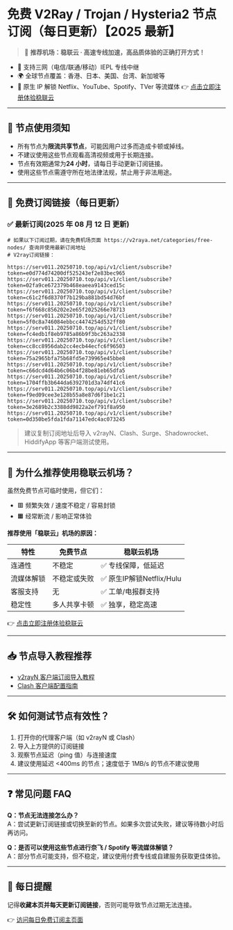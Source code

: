 # 免费 V2Ray / Trojan / Hysteria2 节点订阅（每日更新）【2025 最新】

> 🎯 **推荐机场：稳联云 · 高速专线加速，高品质体验的正确打开方式！**

- 📶 支持三网（电信/联通/移动）IEPL 专线中继
- 🌍 全球节点覆盖：香港、日本、美国、台湾、新加坡等
- 🚀 原生 IP 解锁 Netflix、YouTube、Spotify、TVer 等流媒体
  👉 [点击立即注册体验稳联云](https://v2raya.net/goto/stablenet2)

---

## 📌 节点使用须知

- 所有节点为**限流共享节点**，可能因用户过多而造成卡顿或掉线。
- 不建议使用这些节点观看高清视频或用于长期连接。
- 节点有效期通常为**24 小时**，请每日手动更新订阅链接。
- 使用这些节点需遵守所在地法律法规，禁止用于非法用途。

---

## 🔗 免费订阅链接（每日更新）

### ✅ 最新订阅(2025 年 08 月 12 日 更新)

```code
# 如果以下订阅过期，请在免费机场页面 https://v2raya.net/categories/free-nodes/ 查询并使用最新订阅地址
# V2ray订阅链接：

https://serv011.20250710.top/api/v1/client/subscribe?token=e0d774d74200df525243ef2e83bec965
https://serv011.20250710.top/api/v1/client/subscribe?token=02fa9ce672379b468eaeea9143ced15c
https://serv011.20250710.top/api/v1/client/subscribe?token=c61c2f6d8370f7b129ba881bd54d76bf
https://serv011.20250710.top/api/v1/client/subscribe?token=f6f668c856202e2e65f2025266e78713
https://serv011.20250710.top/api/v1/client/subscribe?token=5f0c8a746084ebbcc4474254d532ff80
https://serv011.20250710.top/api/v1/client/subscribe?token=fc4edb1f8eb9785a86b9f3bc263a2338
https://serv011.20250710.top/api/v1/client/subscribe?token=cc8cc8956dab2cc4ecb44ecfc6f96503
https://serv011.20250710.top/api/v1/client/subscribe?token=75a2965bfa75b68fd5e739965e45bbe8
https://serv011.20250710.top/api/v1/client/subscribe?token=c66dcd4d64b6c06b4f28be81eb65dfa5
https://serv011.20250710.top/api/v1/client/subscribe?token=1704ffb3b644da6392701d3a74df41c6
https://serv011.20250710.top/api/v1/client/subscribe?token=f9ed09cee3e128b55a8e87d6f1be1c21
https://serv011.20250710.top/api/v1/client/subscribe?token=3e2689b2c3388dd9822a2ef791f8a950
https://serv011.20250710.top/api/v1/client/subscribe?token=0d350be5fda1fda71147edc4ac073245

```

> 建议复制订阅地址后导入 v2rayN、Clash、Surge、Shadowrocket、HiddifyApp 等客户端测试使用。

---

## 🚀 为什么推荐使用稳联云机场？

虽然免费节点可临时使用，但它们：

- 🟥 频繁失效 / 速度不稳定 / 容易封锁
- 🟧 经常断流 / 影响正常体验

**推荐使用「稳联云」机场的原因：**

| 特性 | 免费节点 | 稳联云机场 |
|------|----------|-------------|
| 连通性 | 不稳定 | ✅ 专线保障，低延迟 |
| 流媒体解锁 | 不稳定或失败 | ✅ 原生IP解锁Netflix/Hulu |
| 客服支持 | 无 | ✅ 工单/电报群支持 |
| 稳定性 | 多人共享卡顿 | ✅ 独享，稳定高速 |

👉 [点击立即注册体验稳联云](https://v2raya.net/goto/stablenet2)

---

## 📥 节点导入教程推荐

- [v2rayN 客户端订阅导入教程](https://www.v2raya.net/manual/import.html)
- [Clash 客户端配置指南](https://www.v2raya.net/manual/auto-pull.html)

---

## 🛠 如何测试节点有效性？

1. 打开你的代理客户端（如 v2rayN 或 Clash）
2. 导入上方提供的订阅链接
3. 观察节点延迟（ping 值）与连接速度
4. 建议使用延迟 <400ms 的节点；速度低于 1MB/s 的节点不建议使用

---

## ❓ 常见问题 FAQ

**Q：节点无法连接怎么办？**  
A：尝试更新订阅链接或切换至新的节点。如果多次尝试失败，建议等待数小时后再访问。

**Q：是否可以使用这些节点进行奈飞 / Spotify 等流媒体解锁？**  
A：部分节点可能支持，但不稳定，建议使用付费专线或自建服务获取更佳体验。

---

## 📅 每日提醒

记得**收藏本页并每天更新订阅链接**，否则可能导致节点过期无法连接。

👉 [访问每日免费订阅主页面](https://www.v2raya.net/free-nodes/free-v2ray-node-subscriptions.html)
